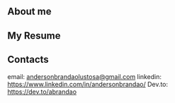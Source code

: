 ## About me


## My Resume

## Contacts
email: andersonbrandaolustosa@gmail.com
linkedin: https://www.linkedin.com/in/andersonbrandao/
Dev.to: https://dev.to/abrandao